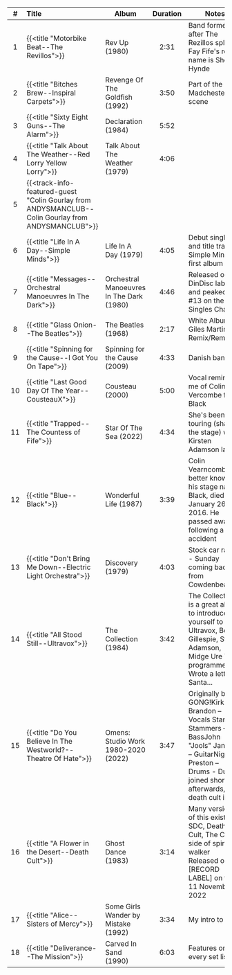 | #  | Title                                                                                              | Album                                    | Duration | Notes                                                                                                                                                                     |
|:--:|:---------------------------------------------------------------------------------------------------|------------------------------------------|:--------:|---------------------------------------------------------------------------------------------------------------------------------------------------------------------------|
| 1  | {{<title "Motorbike Beat--The Revillos">}}                                                         | Rev Up (1980)                            |   2:31   | Band formed after The Rezillos split up. Fay Fife's real name is Sheila Hynde                                                                                             |
| 2  | {{<title "Bitches Brew--Inspiral Carpets">}}                                                       | Revenge Of The Goldfish (1992)           |   3:50   | Part of the Madchester scene                                                                                                                                              |
| 3  | {{<title "Sixty Eight Guns--The Alarm">}}                                                          | Declaration (1984)                       |   5:52   |                                                                                                                                                                           |
| 4  | {{<title "Talk About The Weather--Red Lorry Yellow Lorry">}}                                       | Talk About The Weather (1979)            |   4:06   |                                                                                                                                                                           |
| 5  | {{<track-info-featured-guest "Colin Gourlay from ANDYSMANCLUB--Colin Gourlay from ANDYSMANCLUB">}} |                                          |          |                                                                                                                                                                           |
| 6  | {{<title "Life In A Day--Simple Minds">}}                                                          | Life In A Day (1979)                     |   4:05   | Debut single and title track of Simple Minds' first album                                                                                                                 |
| 7  | {{<title "Messages--Orchestral Manoeuvres In The Dark">}}                                          | Orchestral Manoeuvres In The Dark (1980) |   4:46   | Released on DinDisc label and peaked at #13 on the UK Singles Chart                                                                                                       |
| 8  | {{<title "Glass Onion--The Beatles">}}                                                             | The Beatles (1968)                       |   2:17   | White Album - Giles Martin Remix/Remaster                                                                                                                                 |
| 9  | {{<title "Spinning for the Cause--I Got You On Tape">}}                                            | Spinning for the Cause (2009)            |   4:33   | Danish band                                                                                                                                                               |
| 10 | {{<title "Last Good Day Of The Year--CousteauX">}}                                                 | Cousteau (2000)                          |   5:00   | Vocal reminds me of Colin Vercombe from Black                                                                                                                             |
| 11 | {{<title "Trapped--The Countess of Fife">}}                                                        | Star Of The Sea (2022)                   |   4:34   | She's been touring (sharing the stage) with Kirsten Adamson lately                                                                                                        |
| 12 | {{<title "Blue--Black">}}                                                                          | Wonderful Life (1987)                    |   3:39   | Colin Vearncombe, better known by his stage name Black, died on January 26, 2016. He passed away following a car accident                                                 |
| 13 | {{<title "Don't Bring Me Down--Electric Light Orchestra">}}                                        | Discovery (1979)                         |   4:03   | Stock car racing - Sunday coming back from Cowdenbeath                                                                                                                    |
| 14 | {{<title "All Stood Still--Ultravox">}}                                                            | The Collection (1984)                    |   3:42   | The Collection is a great album to introduce yourself to Ultravox, Bobby Gillespie, Stuart Adamson, Midge Ure TV programme. Wrote a letter to Santa...                    |
| 15 | {{<title "Do You Believe In The Westworld?--Theatre Of Hate">}}                                    | Omens: Studio Work 1980-2020 (2022)      |   3:47   | Originally by GONG!Kirk Brandon – Vocals Stan Stammers – BassJohn "Jools" Jansen – GuitarNigel Preston – Drums  - Duffy joined shortly afterwards, join death cult in '83 |
| 16 | {{<title "A Flower in the Desert--Death Cult">}}                                                   | Ghost Dance (1983)                       |   3:14   | Many versions of this exist. SDC, Death Cult, The Cult, B side of spirit walker                         Released on [RECORD LABEL] on the 11 November 2022                |
| 17 | {{<title "Alice--Sisters of Mercy">}}                                                              | Some Girls Wander by Mistake (1992)      |   3:34   | My intro to SOM                                                                                                                                                           |
| 18 | {{<title "Deliverance--The Mission">}}                                                             | Carved In Sand (1990)                    |   6:03   | Features on every set list                                                                                                                                                |
